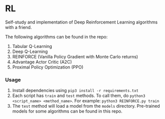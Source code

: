# RL
Self-study and implementation of Deep Reinforcement Learning algorithms with a friend.

The following algorithms can be found in the repo:

1. Tabular Q-Learning
2. Deep Q-Learning
3. REINFORCE (Vanilla Policy Gradient with Monte Carlo returns)
4. Advantage Actor Critic (A2C)
5. Proximal Policy Optimization (PPO)

### Usage
1. Install dependencies using `pip3 install -r requirements.txt`
2. Each script has `train` and `test` methods. To call them, do
`python3 <script_name> <method_name>`. For example: `python3 REINFORCE.py train`
3. The `test` method will load a model from the `models` directory. Pre-trained models 
for some algorithms can be found in this repo.